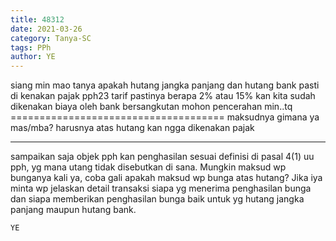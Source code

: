 ```yaml
---
title: 48312
date: 2021-03-26
category: Tanya-SC
tags: PPh
author: YE
---
```


siang min mao tanya apakah hutang jangka panjang dan hutang bank pasti di kenakan pajak pph23 tarif pastinya berapa 2% atau 15% kan kita sudah dikenakan biaya oleh bank bersangkutan mohon pencerahan min..tq ===================================== maksudnya gimana ya mas/mba? harusnya atas hutang kan ngga dikenakan pajak

---

sampaikan saja objek pph kan penghasilan sesuai definisi di pasal 4(1) uu pph, yg mana utang tidak disebutkan di sana. Mungkin maksud wp bunganya kali ya, coba gali apakah maksud wp bunga atas hutang? Jika iya minta wp jelaskan detail transaksi siapa yg menerima penghasilan bunga dan siapa memberikan penghasilan bunga baik untuk yg hutang jangka panjang maupun hutang bank.

`YE`
